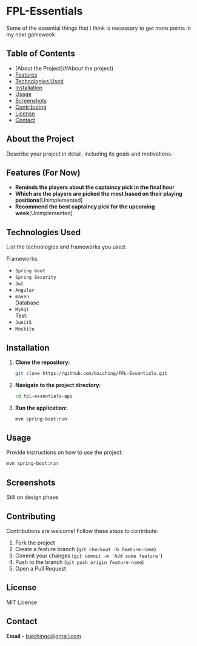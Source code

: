 # FPL-Essentials
Some of the essential things that i think is necessary to get more points in my next gameweek

## Table of Contents

- [About the Project](#About the project)
- [Features](#Features)
- [Technologies Used](#technologies-used)
- [Installation](#installation)
- [Usage](#usage)
- [Screenshots](#screenshots)
- [Contributing](#contributing)
- [License](#license)
- [Contact](#contact)

## About the Project

Describe your project in detail, including its goals and motivations.

## Features (For Now)

- **Reminds the players about the captaincy pick in the final hour**
- **Which are the players are picked the most based on their playing positions**[Unimplemented]
- **Recommend the best captaincy pick for the upcoming week**[Unimplemented]

## Technologies Used

List the technologies and frameworks you used:

Frameworks:
- `Spring boot`
- `Spring Security`
- `Jwt`
- `Angular`
- `maven`\
Database
- `MySql`\
Test:
- `Junit5`
- `Mockito`
## Installation

1. **Clone the repository:**
   ```bash
   git clone https://github.com/baiching/FPL-Essentials.git
   ```
2. **Navigate to the project directory:**
   ```bash
   cd fpl-essentials-api
   ```
3. **Run the application:**
   ```bash
   mvn spring-boot:run
   ```

## Usage

Provide instructions on how to use the project:

```bash
mvn spring-boot:run
```

## Screenshots

Still on design phase

## Contributing

Contributions are welcome! Follow these steps to contribute:

1. Fork the project
2. Create a feature branch (`git checkout -b feature-name`)
3. Commit your changes (`git commit -m 'Add some feature'`)
4. Push to the branch (`git push origin feature-name`)
5. Open a Pull Request

## License

MIT License
## Contact

**Email** - [baichingc@gmail.com](mailto:baichingc@gmail.com)
